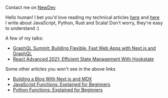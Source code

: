 Contact me on [NewDev](https://www.newdev.io/ebenezer)

Hello human! I bet you'd love reading my technical articles [here](https://blog.logrocket.com/author/ebenezerdon/) and [here](https://www.newdev.io/blog) <br>
I write about JavaScript, Python, Rust and Scala! Don't worry, they're easy to understand :)

A few of my talks:
- [GraphQL Summit: Building Flexible, Fast Web Apps with Next.js and GraphQL](https://youtu.be/CkFMMLJY3W4)
- [React Advanced 2021: Efficient State Management With Hookstate](https://youtu.be/tX9RTaq1XjA)

Some other articles you won't see in the above links
- [Building a Blog With Next.js and MDX](https://blog.jetbrains.com/webstorm/2021/10/building-a-blog-with-next-js-and-mdx/)
- [JavaScript Functions: Explained for Beginners](https://www.newdev.io/blog/javascript-functions-for-beginners)
- [Python Functions: Explained for Beginners](https://www.newdev.io/blog/python-functions-for-beginners)
